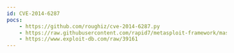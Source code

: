 ```yaml
---
id: CVE-2014-6287
pocs:
    - https://github.com/roughiz/cve-2014-6287.py
    - https://raw.githubusercontent.com/rapid7/metasploit-framework/master/modules/exploits/windows/http/rejetto_hfs_exec.rb
    - https://www.exploit-db.com/raw/39161
---
```

